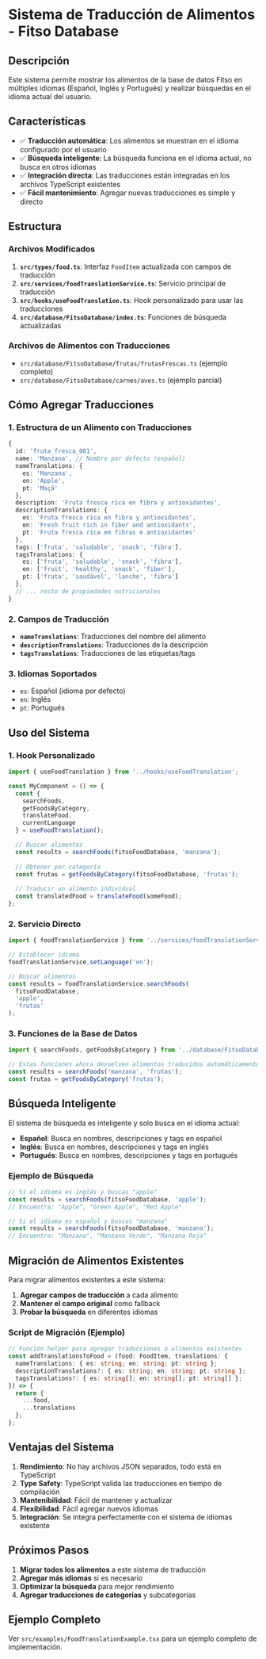 # Sistema de Traducción de Alimentos - Fitso Database

## Descripción

Este sistema permite mostrar los alimentos de la base de datos Fitso en múltiples idiomas (Español, Inglés y Portugués) y realizar búsquedas en el idioma actual del usuario.

## Características

- ✅ **Traducción automática**: Los alimentos se muestran en el idioma configurado por el usuario
- ✅ **Búsqueda inteligente**: La búsqueda funciona en el idioma actual, no busca en otros idiomas
- ✅ **Integración directa**: Las traducciones están integradas en los archivos TypeScript existentes
- ✅ **Fácil mantenimiento**: Agregar nuevas traducciones es simple y directo

## Estructura

### Archivos Modificados

1. **`src/types/food.ts`**: Interfaz `FoodItem` actualizada con campos de traducción
2. **`src/services/foodTranslationService.ts`**: Servicio principal de traducción
3. **`src/hooks/useFoodTranslation.ts`**: Hook personalizado para usar las traducciones
4. **`src/database/FitsoDatabase/index.ts`**: Funciones de búsqueda actualizadas

### Archivos de Alimentos con Traducciones

- `src/database/FitsoDatabase/frutas/frutasFrescas.ts` (ejemplo completo)
- `src/database/FitsoDatabase/carnes/aves.ts` (ejemplo parcial)

## Cómo Agregar Traducciones

### 1. Estructura de un Alimento con Traducciones

```typescript
{
  id: 'fruta_fresca_001',
  name: 'Manzana', // Nombre por defecto (español)
  nameTranslations: {
    es: 'Manzana',
    en: 'Apple',
    pt: 'Maçã'
  },
  description: 'Fruta fresca rica en fibra y antioxidantes',
  descriptionTranslations: {
    es: 'Fruta fresca rica en fibra y antioxidantes',
    en: 'Fresh fruit rich in fiber and antioxidants',
    pt: 'Fruta fresca rica em fibras e antioxidantes'
  },
  tags: ['fruta', 'saludable', 'snack', 'fibra'],
  tagsTranslations: {
    es: ['fruta', 'saludable', 'snack', 'fibra'],
    en: ['fruit', 'healthy', 'snack', 'fiber'],
    pt: ['fruta', 'saudável', 'lanche', 'fibra']
  },
  // ... resto de propiedades nutricionales
}
```

### 2. Campos de Traducción

- **`nameTranslations`**: Traducciones del nombre del alimento
- **`descriptionTranslations`**: Traducciones de la descripción
- **`tagsTranslations`**: Traducciones de las etiquetas/tags

### 3. Idiomas Soportados

- `es`: Español (idioma por defecto)
- `en`: Inglés
- `pt`: Portugués

## Uso del Sistema

### 1. Hook Personalizado

```typescript
import { useFoodTranslation } from '../hooks/useFoodTranslation';

const MyComponent = () => {
  const {
    searchFoods,
    getFoodsByCategory,
    translateFood,
    currentLanguage
  } = useFoodTranslation();

  // Buscar alimentos
  const results = searchFoods(fitsoFoodDatabase, 'manzana');
  
  // Obtener por categoría
  const frutas = getFoodsByCategory(fitsoFoodDatabase, 'frutas');
  
  // Traducir un alimento individual
  const translatedFood = translateFood(someFood);
};
```

### 2. Servicio Directo

```typescript
import { foodTranslationService } from '../services/foodTranslationService';

// Establecer idioma
foodTranslationService.setLanguage('en');

// Buscar alimentos
const results = foodTranslationService.searchFoods(
  fitsoFoodDatabase, 
  'apple', 
  'frutas'
);
```

### 3. Funciones de la Base de Datos

```typescript
import { searchFoods, getFoodsByCategory } from '../database/FitsoDatabase';

// Estas funciones ahora devuelven alimentos traducidos automáticamente
const results = searchFoods('manzana', 'frutas');
const frutas = getFoodsByCategory('frutas');
```

## Búsqueda Inteligente

El sistema de búsqueda es inteligente y solo busca en el idioma actual:

- **Español**: Busca en nombres, descripciones y tags en español
- **Inglés**: Busca en nombres, descripciones y tags en inglés  
- **Portugués**: Busca en nombres, descripciones y tags en portugués

### Ejemplo de Búsqueda

```typescript
// Si el idioma es inglés y buscas "apple"
const results = searchFoods(fitsoFoodDatabase, 'apple');
// Encuentra: "Apple", "Green Apple", "Red Apple"

// Si el idioma es español y buscas "manzana"  
const results = searchFoods(fitsoFoodDatabase, 'manzana');
// Encuentra: "Manzana", "Manzana Verde", "Manzana Roja"
```

## Migración de Alimentos Existentes

Para migrar alimentos existentes a este sistema:

1. **Agregar campos de traducción** a cada alimento
2. **Mantener el campo original** como fallback
3. **Probar la búsqueda** en diferentes idiomas

### Script de Migración (Ejemplo)

```typescript
// Función helper para agregar traducciones a alimentos existentes
const addTranslationsToFood = (food: FoodItem, translations: {
  nameTranslations: { es: string; en: string; pt: string };
  descriptionTranslations?: { es: string; en: string; pt: string };
  tagsTranslations?: { es: string[]; en: string[]; pt: string[] };
}) => {
  return {
    ...food,
    ...translations
  };
};
```

## Ventajas del Sistema

1. **Rendimiento**: No hay archivos JSON separados, todo está en TypeScript
2. **Type Safety**: TypeScript valida las traducciones en tiempo de compilación
3. **Mantenibilidad**: Fácil de mantener y actualizar
4. **Flexibilidad**: Fácil agregar nuevos idiomas
5. **Integración**: Se integra perfectamente con el sistema de idiomas existente

## Próximos Pasos

1. **Migrar todos los alimentos** a este sistema de traducción
2. **Agregar más idiomas** si es necesario
3. **Optimizar la búsqueda** para mejor rendimiento
4. **Agregar traducciones de categorías** y subcategorías

## Ejemplo Completo

Ver `src/examples/FoodTranslationExample.tsx` para un ejemplo completo de implementación.
